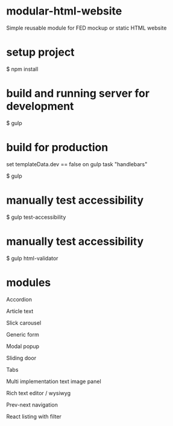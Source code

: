 # modular-html-website
Simple reusable module for FED mockup or static HTML website

# setup project
$ npm install

# build and running server for development
$ gulp

# build for production
set templateData.dev == false on gulp task "handlebars"

$ gulp

# manually test accessibility

$ gulp test-accessibility

# manually test accessibility

$ gulp html-validator

# modules
Accordion

Article text

Slick carousel

Generic form

Modal popup

Sliding door

Tabs

Multi implementation text image panel

Rich text editor / wysiwyg

Prev-next navigation

React listing with filter
